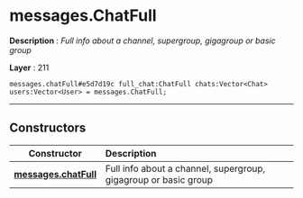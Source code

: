 # messages.ChatFull

**Description** : *Full info about a channel, supergroup, gigagroup or basic group*

**Layer** : 211

```tl
messages.chatFull#e5d7d19c full_chat:ChatFull chats:Vector<Chat> users:Vector<User> = messages.ChatFull;
```

---

## Constructors

| Constructor | Description |
| :---: | :--- |
| [**messages.chatFull**](constructor/messages.chatFull) | Full info about a channel, supergroup, gigagroup or basic group |